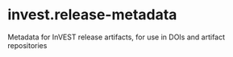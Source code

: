 # invest.release-metadata
Metadata for InVEST release artifacts, for use in DOIs and artifact repositories
